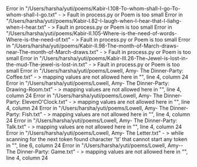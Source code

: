 Error in "/Users/harsha/yuti/poems/Kabir-I.108-To-whom-shall-I-go-To-whom-shall-I-go.txt" - > Fault in process.py or Poem is too small
Error in "/Users/harsha/yuti/poems/Kabir-I.82-I-laugh-when-I-hear-that-I-liahg-when-I-hear.txt" - > Fault in process.py or Poem is too small
Error in "/Users/harsha/yuti/poems/Kabir-II.105-Where-is-the-need-of-words-Where-is-the-need-of.txt" - > Fault in process.py or Poem is too small
Error in "/Users/harsha/yuti/poems/Kabir-II.98-The-month-of-March-draws-near-The-month-of-March-draws.txt" - > Fault in process.py or Poem is too small
Error in "/Users/harsha/yuti/poems/Kabir-III.26-The-Jewel-is-lost-in-the-mud-The-jewel-is-lost-in.txt" - > Fault in process.py or Poem is too small
Error in "/Users/harsha/yuti/poems/Lowell, Amy- The Dinner-Party: Coffee.txt" - > mapping values are not allowed here
  in "<file>", line 4, column 24
Error in "/Users/harsha/yuti/poems/Lowell, Amy- The Dinner-Party: Drawing-Room.txt" - > mapping values are not allowed here
  in "<file>", line 4, column 24
Error in "/Users/harsha/yuti/poems/Lowell, Amy- The Dinner-Party: ElevenO'Clock.txt" - > mapping values are not allowed here
  in "<file>", line 4, column 24
Error in "/Users/harsha/yuti/poems/Lowell, Amy- The Dinner-Party: Fish.txt" - > mapping values are not allowed here
  in "<file>", line 4, column 24
Error in "/Users/harsha/yuti/poems/Lowell, Amy- The Dinner-Party: Talk.txt" - > mapping values are not allowed here
  in "<file>", line 4, column 24
Error in "/Users/harsha/yuti/poems/Lowell, Amy- The Letter.txt" - > while scanning for the next token
found character '\t' that cannot start any token
  in "<file>", line 6, column 24
Error in "/Users/harsha/yuti/poems/Lowell, Amy-- The Dinner-Party: Game.txt" - > mapping values are not allowed here
  in "<file>", line 4, column 24
